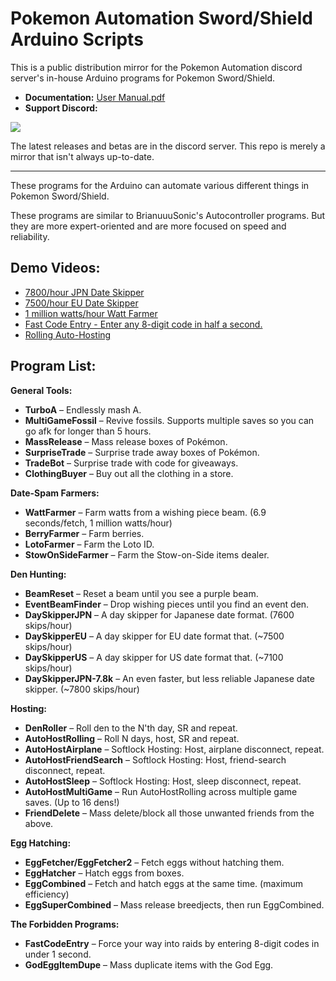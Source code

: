 # Pokemon Automation Sword/Shield Arduino Scripts
This is a public distribution mirror for the Pokemon Automation discord server's in-house Arduino programs for Pokemon Sword/Shield.

 - **Documentation:** [User Manual.pdf](!User%20Manual.pdf)
 - **Support Discord:**

[<img src="https://canary.discordapp.com/api/guilds/695809740428673034/widget.png?style=banner2">](https://discord.gg/cQ4gWxN)

The latest releases and betas are in the discord server. This repo is merely a mirror that isn't always up-to-date.

-----

These programs for the Arduino can automate various different things in Pokemon Sword/Shield.

These programs are similar to BrianuuuSonic's Autocontroller programs. But they are more expert-oriented and are more focused on speed and reliability.

## Demo Videos:
 - [7800/hour JPN Date Skipper](https://cdn.discordapp.com/attachments/755635697737531544/755637307167735888/DaySkipperJPN-7.8k.mov)
 - [7500/hour EU Date Skipper](https://cdn.discordapp.com/attachments/755635697737531544/755638422558736434/DaySkipperEU-7.5k.mov)
 - [1 million watts/hour Watt Farmer](https://cdn.discordapp.com/attachments/755635697737531544/755640509376233522/WattFarmer.mov)
 - [Fast Code Entry - Enter any 8-digit code in half a second.](https://cdn.discordapp.com/attachments/755635697737531544/755642709183561789/FastCodeEntry.mov)
 - [Rolling Auto-Hosting](https://cdn.discordapp.com/attachments/755635697737531544/755891856172253194/RollingAutoHost.mov)

## Program List:

**General Tools:**
-	**TurboA** – Endlessly mash A.
-	**MultiGameFossil** – Revive fossils. Supports multiple saves so you can go afk for longer than 5 hours.
-	**MassRelease** – Mass release boxes of Pokémon.
-	**SurpriseTrade** – Surprise trade away boxes of Pokémon.
-	**TradeBot** – Surprise trade with code for giveaways.
-	**ClothingBuyer** – Buy out all the clothing in a store.

**Date-Spam Farmers:**
-	**WattFarmer** – Farm watts from a wishing piece beam. (6.9 seconds/fetch, 1 million watts/hour)
-	**BerryFarmer** – Farm berries.
-	**LotoFarmer** – Farm the Loto ID.
-	**StowOnSideFarmer** – Farm the Stow-on-Side items dealer.

**Den Hunting:**
-	**BeamReset** – Reset a beam until you see a purple beam.
-	**EventBeamFinder** – Drop wishing pieces until you find an event den.
-	**DaySkipperJPN** – A day skipper for Japanese date format. (7600 skips/hour)
-	**DaySkipperEU** – A day skipper for EU date format that. (~7500 skips/hour)
-	**DaySkipperUS** – A day skipper for US date format that. (~7100 skips/hour)
-	**DaySkipperJPN-7.8k** – An even faster, but less reliable Japanese date skipper. (~7800 skips/hour)

**Hosting:**
-	**DenRoller** – Roll den to the N'th day, SR and repeat.
-	**AutoHostRolling** – Roll N days, host, SR and repeat.
-	**AutoHostAirplane** – Softlock Hosting: Host, airplane disconnect, repeat.
-	**AutoHostFriendSearch** – Softlock Hosting: Host, friend-search disconnect, repeat.
-	**AutoHostSleep** – Softlock Hosting: Host, sleep disconnect, repeat.
-	**AutoHostMultiGame** – Run AutoHostRolling across multiple game saves. (Up to 16 dens!)
-	**FriendDelete** – Mass delete/block all those unwanted friends from the above.

**Egg Hatching:**
-	**EggFetcher/EggFetcher2** – Fetch eggs without hatching them.
-	**EggHatcher** – Hatch eggs from boxes.
-	**EggCombined** – Fetch and hatch eggs at the same time. (maximum efficiency)
-	**EggSuperCombined** – Mass release breedjects, then run EggCombined.

**The Forbidden Programs:**
-	**FastCodeEntry** – Force your way into raids by entering 8-digit codes in under 1 second.
-	**GodEggItemDupe** – Mass duplicate items with the God Egg.

